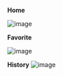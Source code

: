**Home**

![image](https://github.com/user-attachments/assets/60af1caa-f760-408c-a5ba-a510759a7620)

**Favorite**

![image](https://github.com/user-attachments/assets/51729935-4e14-4f26-89ec-07cc4050fca7)

**History**
![image](https://github.com/user-attachments/assets/86541016-1d5d-4920-bced-018ae168b1c4)
